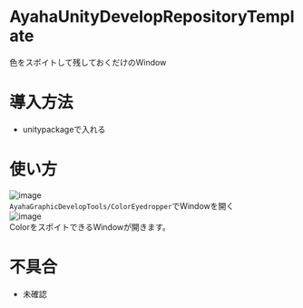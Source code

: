 # AyahaUnityDevelopRepositoryTemplate
色をスポイトして残しておくだけのWindow

# 導入方法
* unitypackageで入れる

# 使い方
![image](https://github.com/user-attachments/assets/d2fe0120-8bb3-42af-8f2d-c1234dcae434)<br>
`AyahaGraphicDevelopTools/ColorEyedropper`でWindowを開く<br>
![image](https://github.com/user-attachments/assets/86f9ba30-5f04-4bf8-b2ba-debf47319bb6)<br>
ColorをスポイトできるWindowが開きます。

# 不具合
* 未確認
